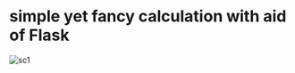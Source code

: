
# simple yet fancy calculation with aid of Flask


![sc1](https://user-images.githubusercontent.com/62059163/93481825-0fe9e080-f910-11ea-9d35-e1d3ba6e5c37.png)
